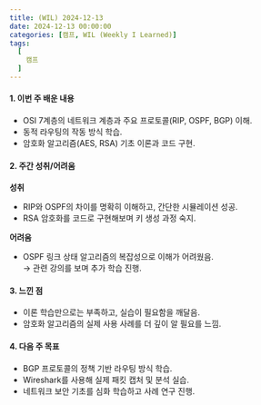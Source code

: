 ```yaml
---
title: (WIL) 2024-12-13
date: 2024-12-13 00:00:00
categories: [캠프, WIL (Weekly I Learned)]
tags:
  [
    캠프
  ]
---
```


#### 1. 이번 주 배운 내용  
- OSI 7계층의 네트워크 계층과 주요 프로토콜(RIP, OSPF, BGP) 이해.  
- 동적 라우팅의 작동 방식 학습.  
- 암호화 알고리즘(AES, RSA) 기초 이론과 코드 구현.

#### 2. 주간 성취/어려움  
**성취**  
- RIP와 OSPF의 차이를 명확히 이해하고, 간단한 시뮬레이션 성공.  
- RSA 암호화를 코드로 구현해보며 키 생성 과정 숙지.

**어려움**  
- OSPF 링크 상태 알고리즘의 복잡성으로 이해가 어려웠음.  
  → 관련 강의를 보며 추가 학습 진행.

#### 3. 느낀 점  
- 이론 학습만으로는 부족하고, 실습이 필요함을 깨달음.  
- 암호화 알고리즘의 실제 사용 사례를 더 깊이 알 필요를 느낌.  

#### 4. 다음 주 목표  
- BGP 프로토콜의 정책 기반 라우팅 방식 학습.  
- Wireshark를 사용해 실제 패킷 캡처 및 분석 실습.  
- 네트워크 보안 기초를 심화 학습하고 사례 연구 진행.